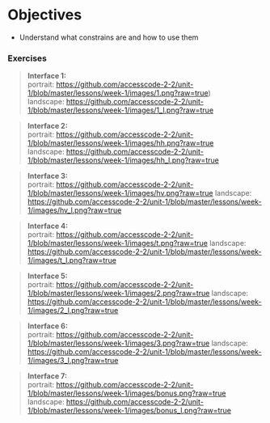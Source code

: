 # Objectives
* Understand what constrains are and how to use them

### Exercises

> **Interface 1:**  
portrait: https://github.com/accesscode-2-2/unit-1/blob/master/lessons/week-1/images/1.png?raw=true)    
landscape: https://github.com/accesscode-2-2/unit-1/blob/master/lessons/week-1/images/1_l.png?raw=true

> **Interface 2:**  
portrait: https://github.com/accesscode-2-2/unit-1/blob/master/lessons/week-1/images/hh.png?raw=true  
landscape: https://github.com/accesscode-2-2/unit-1/blob/master/lessons/week-1/images/hh_l.png?raw=true

> **Interface 3:**   
portrait: https://github.com/accesscode-2-2/unit-1/blob/master/lessons/week-1/images/hv.png?raw=true
landscape: https://github.com/accesscode-2-2/unit-1/blob/master/lessons/week-1/images/hv_l.png?raw=true

> **Interface 4:**  
portrait: https://github.com/accesscode-2-2/unit-1/blob/master/lessons/week-1/images/t.png?raw=true
landscape: https://github.com/accesscode-2-2/unit-1/blob/master/lessons/week-1/images/t_l.png?raw=true

> **Interface 5:**  
portrait: https://github.com/accesscode-2-2/unit-1/blob/master/lessons/week-1/images/2.png?raw=true
landscape: https://github.com/accesscode-2-2/unit-1/blob/master/lessons/week-1/images/2_l.png?raw=true

> **Interface 6:**  
portrait: https://github.com/accesscode-2-2/unit-1/blob/master/lessons/week-1/images/3.png?raw=true
landscape: https://github.com/accesscode-2-2/unit-1/blob/master/lessons/week-1/images/3_l.png?raw=true

> **Interface 7:**  
portrait: https://github.com/accesscode-2-2/unit-1/blob/master/lessons/week-1/images/bonus.png?raw=true
landscape: https://github.com/accesscode-2-2/unit-1/blob/master/lessons/week-1/images/bonus_l.png?raw=true
